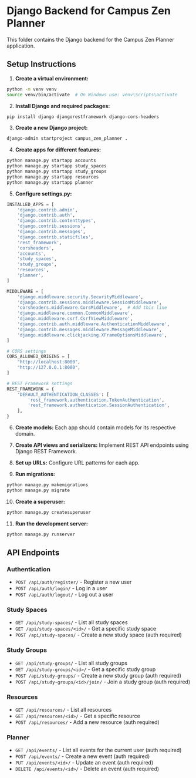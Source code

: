 
# Django Backend for Campus Zen Planner

This folder contains the Django backend for the Campus Zen Planner application.

## Setup Instructions

1. **Create a virtual environment:**
```bash
python -m venv venv
source venv/bin/activate  # On Windows use: venv\Scripts\activate
```

2. **Install Django and required packages:**
```bash
pip install django djangorestframework django-cors-headers
```

3. **Create a new Django project:**
```bash
django-admin startproject campus_zen_planner .
```

4. **Create apps for different features:**
```bash
python manage.py startapp accounts
python manage.py startapp study_spaces
python manage.py startapp study_groups
python manage.py startapp resources
python manage.py startapp planner
```

5. **Configure settings.py:**
```python
INSTALLED_APPS = [
    'django.contrib.admin',
    'django.contrib.auth',
    'django.contrib.contenttypes',
    'django.contrib.sessions',
    'django.contrib.messages',
    'django.contrib.staticfiles',
    'rest_framework',
    'corsheaders',
    'accounts',
    'study_spaces',
    'study_groups',
    'resources',
    'planner',
]

MIDDLEWARE = [
    'django.middleware.security.SecurityMiddleware',
    'django.contrib.sessions.middleware.SessionMiddleware',
    'corsheaders.middleware.CorsMiddleware',  # Add this line
    'django.middleware.common.CommonMiddleware',
    'django.middleware.csrf.CsrfViewMiddleware',
    'django.contrib.auth.middleware.AuthenticationMiddleware',
    'django.contrib.messages.middleware.MessageMiddleware',
    'django.middleware.clickjacking.XFrameOptionsMiddleware',
]

# CORS settings
CORS_ALLOWED_ORIGINS = [
    "http://localhost:8080",
    "http://127.0.0.1:8080",
]

# REST Framework settings
REST_FRAMEWORK = {
    'DEFAULT_AUTHENTICATION_CLASSES': [
        'rest_framework.authentication.TokenAuthentication',
        'rest_framework.authentication.SessionAuthentication',
    ],
}
```

6. **Create models:**
Each app should contain models for its respective domain.

7. **Create API views and serializers:**
Implement REST API endpoints using Django REST Framework.

8. **Set up URLs:**
Configure URL patterns for each app.

9. **Run migrations:**
```bash
python manage.py makemigrations
python manage.py migrate
```

10. **Create a superuser:**
```bash
python manage.py createsuperuser
```

11. **Run the development server:**
```bash
python manage.py runserver
```

## API Endpoints

### Authentication
- `POST /api/auth/register/` - Register a new user
- `POST /api/auth/login/` - Log in a user
- `POST /api/auth/logout/` - Log out a user

### Study Spaces
- `GET /api/study-spaces/` - List all study spaces
- `GET /api/study-spaces/<id>/` - Get a specific study space
- `POST /api/study-spaces/` - Create a new study space (auth required)

### Study Groups
- `GET /api/study-groups/` - List all study groups
- `GET /api/study-groups/<id>/` - Get a specific study group
- `POST /api/study-groups/` - Create a new study group (auth required)
- `POST /api/study-groups/<id>/join/` - Join a study group (auth required)

### Resources
- `GET /api/resources/` - List all resources
- `GET /api/resources/<id>/` - Get a specific resource
- `POST /api/resources/` - Add a new resource (auth required)

### Planner
- `GET /api/events/` - List all events for the current user (auth required)
- `POST /api/events/` - Create a new event (auth required)
- `PUT /api/events/<id>/` - Update an event (auth required)
- `DELETE /api/events/<id>/` - Delete an event (auth required)
